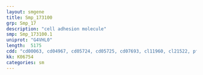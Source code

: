 ```yaml
---
layout: smgene
title: Smp_173100
grp: Smp_17
description: "cell adhesion molecule"
smp: Smp_173100.1
uniprot: "G4VHL0"
length:  5175
cdd: "cd00063, cd04967, cd05724, cd05725, cd07693, cl11960, cl21522, pfam00041, pfam00047, pfam07679, pfam13895, smart00060, smart00406, smart00410"
kk: K06754
categories: sm
---
```

